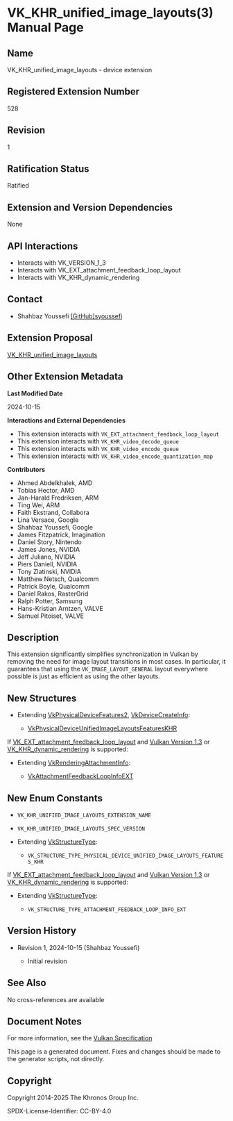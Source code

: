 # VK\_KHR\_unified\_image\_layouts(3) Manual Page

## Name

VK\_KHR\_unified\_image\_layouts - device extension



## [](#_registered_extension_number)Registered Extension Number

528

## [](#_revision)Revision

1

## [](#_ratification_status)Ratification Status

Ratified

## [](#_extension_and_version_dependencies)Extension and Version Dependencies

None

## [](#_api_interactions)API Interactions

- Interacts with VK\_VERSION\_1\_3
- Interacts with VK\_EXT\_attachment\_feedback\_loop\_layout
- Interacts with VK\_KHR\_dynamic\_rendering

## [](#_contact)Contact

- Shahbaz Youssefi [\[GitHub\]syoussefi](https://github.com/KhronosGroup/Vulkan-Docs/issues/new?body=%5BVK_KHR_unified_image_layouts%5D%20%40syoussefi%0A%2AHere%20describe%20the%20issue%20or%20question%20you%20have%20about%20the%20VK_KHR_unified_image_layouts%20extension%2A)

## [](#_extension_proposal)Extension Proposal

[VK\_KHR\_unified\_image\_layouts](https://github.com/KhronosGroup/Vulkan-Docs/tree/main/proposals/VK_KHR_unified_image_layouts.adoc)

## [](#_other_extension_metadata)Other Extension Metadata

**Last Modified Date**

2024-10-15

**Interactions and External Dependencies**

- This extension interacts with `VK_EXT_attachment_feedback_loop_layout`
- This extension interacts with `VK_KHR_video_decode_queue`
- This extension interacts with `VK_KHR_video_encode_queue`
- This extension interacts with `VK_KHR_video_encode_quantization_map`

**Contributors**

- Ahmed Abdelkhalek, AMD
- Tobias Hector, AMD
- Jan-Harald Fredriksen, ARM
- Ting Wei, ARM
- Faith Ekstrand, Collabora
- Lina Versace, Google
- Shahbaz Youssefi, Google
- James Fitzpatrick, Imagination
- Daniel Story, Nintendo
- James Jones, NVIDIA
- Jeff Juliano, NVIDIA
- Piers Daniell, NVIDIA
- Tony Zlatinski, NVIDIA
- Matthew Netsch, Qualcomm
- Patrick Boyle, Qualcomm
- Daniel Rakos, RasterGrid
- Ralph Potter, Samsung
- Hans-Kristian Arntzen, VALVE
- Samuel Pitoiset, VALVE

## [](#_description)Description

This extension significantly simplifies synchronization in Vulkan by removing the need for image layout transitions in most cases. In particular, it guarantees that using the `VK_IMAGE_LAYOUT_GENERAL` layout everywhere possible is just as efficient as using the other layouts.

## [](#_new_structures)New Structures

- Extending [VkPhysicalDeviceFeatures2](https://registry.khronos.org/vulkan/specs/latest/man/html/VkPhysicalDeviceFeatures2.html), [VkDeviceCreateInfo](https://registry.khronos.org/vulkan/specs/latest/man/html/VkDeviceCreateInfo.html):
  
  - [VkPhysicalDeviceUnifiedImageLayoutsFeaturesKHR](https://registry.khronos.org/vulkan/specs/latest/man/html/VkPhysicalDeviceUnifiedImageLayoutsFeaturesKHR.html)

If [VK\_EXT\_attachment\_feedback\_loop\_layout](https://registry.khronos.org/vulkan/specs/latest/man/html/VK_EXT_attachment_feedback_loop_layout.html) and [Vulkan Version 1.3](#versions-1.3) or [VK\_KHR\_dynamic\_rendering](https://registry.khronos.org/vulkan/specs/latest/man/html/VK_KHR_dynamic_rendering.html) is supported:

- Extending [VkRenderingAttachmentInfo](https://registry.khronos.org/vulkan/specs/latest/man/html/VkRenderingAttachmentInfo.html):
  
  - [VkAttachmentFeedbackLoopInfoEXT](https://registry.khronos.org/vulkan/specs/latest/man/html/VkAttachmentFeedbackLoopInfoEXT.html)

## [](#_new_enum_constants)New Enum Constants

- `VK_KHR_UNIFIED_IMAGE_LAYOUTS_EXTENSION_NAME`
- `VK_KHR_UNIFIED_IMAGE_LAYOUTS_SPEC_VERSION`
- Extending [VkStructureType](https://registry.khronos.org/vulkan/specs/latest/man/html/VkStructureType.html):
  
  - `VK_STRUCTURE_TYPE_PHYSICAL_DEVICE_UNIFIED_IMAGE_LAYOUTS_FEATURES_KHR`

If [VK\_EXT\_attachment\_feedback\_loop\_layout](https://registry.khronos.org/vulkan/specs/latest/man/html/VK_EXT_attachment_feedback_loop_layout.html) and [Vulkan Version 1.3](#versions-1.3) or [VK\_KHR\_dynamic\_rendering](https://registry.khronos.org/vulkan/specs/latest/man/html/VK_KHR_dynamic_rendering.html) is supported:

- Extending [VkStructureType](https://registry.khronos.org/vulkan/specs/latest/man/html/VkStructureType.html):
  
  - `VK_STRUCTURE_TYPE_ATTACHMENT_FEEDBACK_LOOP_INFO_EXT`

## [](#_version_history)Version History

- Revision 1, 2024-10-15 (Shahbaz Youssefi)
  
  - Initial revision

## [](#_see_also)See Also

No cross-references are available

## [](#_document_notes)Document Notes

For more information, see the [Vulkan Specification](https://registry.khronos.org/vulkan/specs/latest/html/vkspec.html#VK_KHR_unified_image_layouts)

This page is a generated document. Fixes and changes should be made to the generator scripts, not directly.

## [](#_copyright)Copyright

Copyright 2014-2025 The Khronos Group Inc.

SPDX-License-Identifier: CC-BY-4.0